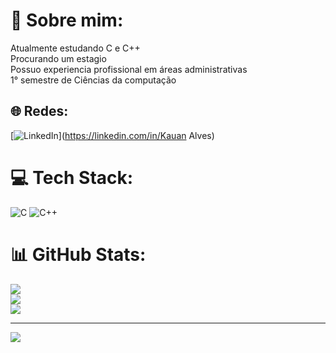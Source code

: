 # 💫 Sobre mim:
Atualmente estudando C e C++ <br>Procurando um estagio<br>Possuo experiencia profissional em áreas administrativas <br>1° semestre de Ciências da computação 


## 🌐 Redes:
[![LinkedIn](https://img.shields.io/badge/LinkedIn-%230077B5.svg?logo=linkedin&logoColor=white)](https://linkedin.com/in/Kauan Alves) 

# 💻 Tech Stack:
![C](https://img.shields.io/badge/c-%2300599C.svg?style=for-the-badge&logo=c&logoColor=white) ![C++](https://img.shields.io/badge/c++-%2300599C.svg?style=for-the-badge&logo=c%2B%2B&logoColor=white)
# 📊 GitHub Stats:
![](https://github-readme-stats.vercel.app/api?username=KauanAlvesDEV&theme=dark&hide_border=false&include_all_commits=false&count_private=false)<br/>
![](https://nirzak-streak-stats.vercel.app/?user=KauanAlvesDEV&theme=dark&hide_border=false)<br/>
![](https://github-readme-stats.vercel.app/api/top-langs/?username=KauanAlvesDEV&theme=dark&hide_border=false&include_all_commits=false&count_private=false&layout=compact)

---
[![](https://visitcount.itsvg.in/api?id=KauanAlvesDEV&icon=0&color=0)](https://visitcount.itsvg.in)

<!-- Proudly created with GPRM ( https://gprm.itsvg.in ) -->
